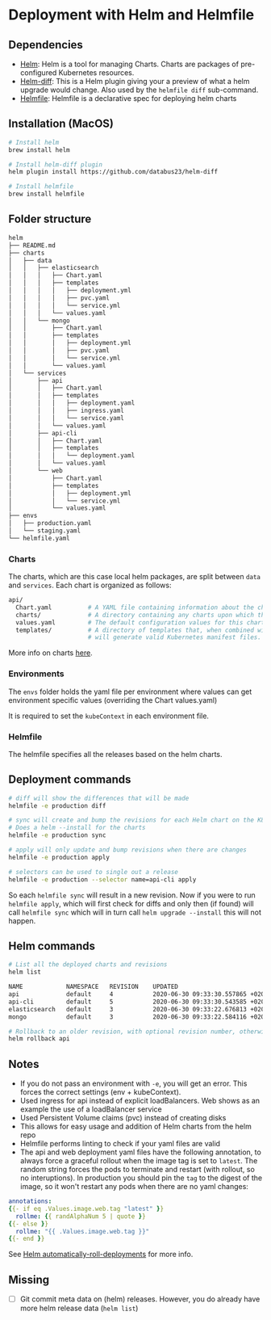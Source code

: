 # Deployment with Helm and Helmfile

## Dependencies
- [Helm](https://github.com/helm/helm): Helm is a tool for managing Charts. Charts are packages of pre-configured Kubernetes resources.
- [Helm-diff](https://github.com/databus23/helm-diff): This is a Helm plugin giving your a preview of what a helm upgrade would change. Also used by the `helmfile diff` sub-command.
- [Helmfile](https://github.com/roboll/helmfile): Helmfile is a declarative spec for deploying helm charts

## Installation (MacOS)

```bash
# Install helm
brew install helm

# Install helm-diff plugin
helm plugin install https://github.com/databus23/helm-diff

# Install helmfile
brew install helmfile
```

## Folder structure

```bash
helm
├── README.md
├── charts
│   ├── data
│   │   ├── elasticsearch
│   │   │   ├── Chart.yaml
│   │   │   ├── templates
│   │   │   │   ├── deployment.yml
│   │   │   │   ├── pvc.yaml
│   │   │   │   └── service.yml
│   │   │   └── values.yaml
│   │   └── mongo
│   │       ├── Chart.yaml
│   │       ├── templates
│   │       │   ├── deployment.yml
│   │       │   ├── pvc.yaml
│   │       │   └── service.yml
│   │       └── values.yaml
│   └── services
│       ├── api
│       │   ├── Chart.yaml
│       │   ├── templates
│       │   │   ├── deployment.yaml
│       │   │   ├── ingress.yaml
│       │   │   └── service.yaml
│       │   └── values.yaml
│       ├── api-cli
│       │   ├── Chart.yaml
│       │   ├── templates
│       │   │   └── deployment.yaml
│       │   └── values.yaml
│       └── web
│           ├── Chart.yaml
│           ├── templates
│           │   ├── deployment.yml
│           │   └── service.yml
│           └── values.yaml
├── envs
│   ├── production.yaml
│   └── staging.yaml
└── helmfile.yaml
```
### Charts
The charts, which are this case local helm packages, are split between `data` and `services`. Each chart is organized as follows:
```bash
api/
  Chart.yaml          # A YAML file containing information about the chart
  charts/             # A directory containing any charts upon which this chart depends.
  values.yaml         # The default configuration values for this chart
  templates/          # A directory of templates that, when combined with values,
                      # will generate valid Kubernetes manifest files.
```
More info on charts [here](https://helm.sh/docs/topics/charts/).

### Environments
The `envs` folder holds the yaml file per environment where values can get environment specific values (overriding the Chart values.yaml)

It is required to set the `kubeContext` in each environment file.

### Helmfile

The helmfile specifies all the releases based on the helm charts.

## Deployment commands

```bash
# diff will show the differences that will be made
helmfile -e production diff

# sync will create and bump the revisions for each Helm chart on the K8s cluster
# Does a helm --install for the charts
helmfile -e production sync

# apply will only update and bump revisions when there are changes
helmfile -e production apply

# selectors can be used to single out a release
helmfile -e production --selector name=api-cli apply
```

So each `helmfile sync` will result in a new revision. Now if you were to run `helmfile apply`, which will first check for diffs and only then (if found) will call `helmfile sync` which will in turn call `helm upgrade --install` this will not happen.

## Helm commands

```bash
# List all the deployed charts and revisions
helm list

NAME         	NAMESPACE	REVISION	UPDATED                              	STATUS  	CHART              	APP VERSION
api          	default  	4       	2020-06-30 09:33:30.557865 +0200 CEST	deployed	api-0.1.0          	1.0.0
api-cli      	default  	5       	2020-06-30 09:33:30.543585 +0200 CEST	deployed	api-cli-0.1.0      	1.0.0
elasticsearch	default  	3       	2020-06-30 09:33:22.676813 +0200 CEST	deployed	elasticsearch-0.1.0	5
mongo        	default  	3       	2020-06-30 09:33:22.584116 +0200 CEST	deployed	mongo-0.1.0        	4.0.9

# Rollback to an older revision, with optional revision number, otherwise rolls back to previous revieion
helm rollback api
```

## Notes
- If you do not pass an environment with `-e`, you will get an error. This forces the correct settings (env + kubeContext).
- Used ingress for api instead of explicit loadBalancers. Web shows as an example the use of a loadBalancer service
- Used Persistent Volume claims (pvc) instead of creating disks
- This allows for easy usage and addition of Helm charts from the helm repo
- Helmfile performs linting to check if your yaml files are valid
- The api and web deployment yaml files have the following annotation, to always force a graceful rollout when the image tag is set to `latest`. The random string forces the pods to terminate and restart (with rollout, so no interuptions). In production you should pin the `tag` to the digest of the image, so it won't restart any pods when there are no yaml changes:

```yaml
annotations:
{{- if eq .Values.image.web.tag "latest" }}
  rollme: {{ randAlphaNum 5 | quote }}
{{- else }}
  rollme: "{{ .Values.image.web.tag }}"
{{- end }}
```

See [Helm automatically-roll-deployments](https://helm.sh/docs/howto/charts_tips_and_tricks/#automatically-roll-deployments) for more info.

## Missing

- [ ] Git commit meta data on (helm) releases. However, you do already have more helm release data (`helm list`)
